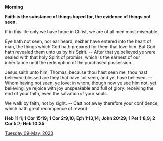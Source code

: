 **Morning**

**Faith is the substance of things hoped for, the evidence of things not seen.**
 
If in this life only we have hope in Christ, we are of all men most miserable.
 
Eye hath not seen, nor ear heard, neither have entered into the heart of man, the things which God hath prepared for them that love him. But God hath revealed them unto us by his Spirit. -- After that ye believed ye were sealed with that holy Spirit of promise, which is the earnest of our inheritance until the redemption of the purchased possession.
 
Jesus saith unto him, Thomas, because thou hast seen me, thou hast believed; blessed are they that have not seen, and yet have believed. -- Whom having not seen, ye love; in whom, though now ye see him not, yet believing, ye rejoice with joy unspeakable and full of glory: receiving the end of your faith, even the salvation of your souls.
 
We walk by faith, not by sight. -- Cast not away therefore your confidence, which hath great recompence of reward.  

**Heb 11:1; 1 Cor 15:19; 1 Cor 2:9,10; Eph 1:13,14; John 20:29; 1 Pet 1:8,9; 2 Cor 5:7; Heb 10:35**

[Tuesday 09-May, 2023](https://t.me/daily_light)
